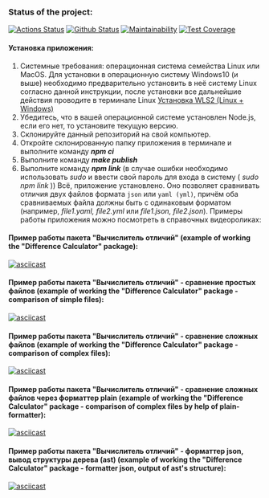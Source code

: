### Status of the project:
[![Actions Status](https://github.com/usergitvv/frontend-project-lvl2/workflows/hexlet-check/badge.svg)](https://github.com/usergitvv/frontend-project-lvl2/actions)  [![Github Status](https://github.com/usergitvv/frontend-project-lvl2/workflows/git-hub-check.yml/badge.svg)](https://github.com/usergitvv/frontend-project-lvl2/actions)  [![Maintainability](https://api.codeclimate.com/v1/badges/9e23c8298b71cf6d96ea/maintainability)](https://codeclimate.com/github/usergitvv/frontend-project-lvl2/maintainability)  [![Test Coverage](https://api.codeclimate.com/v1/badges/9e23c8298b71cf6d96ea/test_coverage)](https://codeclimate.com/github/usergitvv/frontend-project-lvl2/test_coverage)

#### Установка приложения:
1. Системные требования: операционная система семейства Linux или MacOS. Для установки в операционную систему Windows10 (и выше) необходимо предварительно установить в неё систему Linux согласно данной инструкции, после установки все дальнейшие действия проводите в терминале Linux [Установка WLS2 (Linux + Windows)](https://docs.microsoft.com/ru-ru/windows/wsl/install)
2. Убедитесь, что в вашей операционной системе установлен Node.js, если его нет, то установите текущую версию.
3. Склонируйте данный репозиторий на свой компьютер.
4. Откройте склонированную папку приложения в терминале и выполните команду ___npm ci___
5. Выполните команду ___make publish___
6. Выполните команду ___npm link___ (в случае ошибки необходимо использовать _sudo_ и ввести свой пароль для входа в систему ( _sudo npm link_ ))
Всё, приложение установлено. Оно позволяет сравнивать отличия двух файлов формата ```json``` или ```yaml (yml)```, причём оба сравниваемых файла должны быть с одинаковым форматом (например, _file1.yaml, file2.yml_ или _file1.json, file2.json_). Примеры работы приложения можно посмотреть в справочных видеороликах:

#### Пример работы пакета "Вычислитель отличий" (example of working the "Difference Calculator" package):
[![asciicast](https://asciinema.org/a/BKLPHoLVD56Gfms2A9CI22dsL.svg)](https://asciinema.org/a/BKLPHoLVD56Gfms2A9CI22dsL)

#### Пример работы пакета "Вычислитель отличий" - сравнение простых файлов (example of working the "Difference Calculator" package - comparison of simple files):
[![asciicast](https://asciinema.org/a/p1horwmqFBdYYfdIrnmY62vqc.svg)](https://asciinema.org/a/p1horwmqFBdYYfdIrnmY62vqc)

#### Пример работы пакета "Вычислитель отличий" - сравнение сложных файлов (example of working the "Difference Calculator" package - comparison of complex files):
[![asciicast](https://asciinema.org/a/ebRTpv1SFn8Vqn8tHlWCINmsw.svg)](https://asciinema.org/a/ebRTpv1SFn8Vqn8tHlWCINmsw)

#### Пример работы пакета "Вычислитель отличий" - сравнение сложных файлов через форматтер plain (example of working the "Difference Calculator" package - comparison of complex files by help of plain-formatter):
[![asciicast](https://asciinema.org/a/Ifj1M4sG7iLx12JVDekuaLE83.svg)](https://asciinema.org/a/Ifj1M4sG7iLx12JVDekuaLE83)

#### Пример работы пакета "Вычислитель отличий" - форматтер json, вывод структуры дерева (ast) (example of working the "Difference Calculator" package - formatter json, output of ast's structure):
[![asciicast](https://asciinema.org/a/V7CzO6luGxW9MJEwEGIfeDzdv.svg)](https://asciinema.org/a/V7CzO6luGxW9MJEwEGIfeDzdv)
